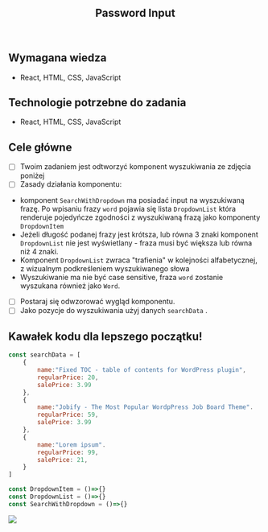 <h2 align="center">Password Input</h2>

<br>

## Wymagana wiedza

- React, HTML, CSS, JavaScript


## Technologie potrzebne do zadania

- React, HTML, CSS, JavaScript

## Cele główne
* [ ] Twoim zadaniem jest odtworzyć komponent wyszukiwania ze zdjęcia poniżej
* [ ] Zasady działania komponentu:
- komponent `SearchWithDropdown` ma posiadać input na wyszukiwaną frazę. Po wpisaniu frazy `word` pojawia się lista `DropdownList` która renderuje pojedyńcze zgodności z wyszukiwaną frazą jako komponenty `DropdownItem`
- Jeżeli długość podanej frazy jest krótsza, lub równa 3 znaki komponent `DropdownList` nie jest wyświetlany - fraza musi być większa lub równa niż 4 znaki.
- Komponent `DropdownList` zwraca "trafienia" w kolejności alfabetycznej, z wizualnym podkreśleniem wyszukiwanego słowa
- Wyszukiwanie ma nie być case sensitive, fraza `word` zostanie wyszukana również jako `Word`.
* [ ] Postaraj się odwzorować wygląd komponentu.
* [ ] Jako pozycje do wyszukiwania użyj danych `searchData` .

## Kawałek kodu dla lepszego początku!

```javascript
const searchData = [
    {
        name:"Fixed TOC - table of contents for WordPress plugin",
        regularPrice: 20,
        salePrice: 3.99
    },
    {
        name:"Jobify - The Most Popular WordpPress Job Board Theme".
        regularPrice: 59,
        salePrice: 3.99
    },
    {
        name:"Lorem ipsum".
        regularPrice: 99,
        salePrice: 21,
    }
]

const DropdownItem = ()=>{}
const DropdownList = ()=>{}
const SearchWithDropdown = ()=>{}
```

![](search.png)



